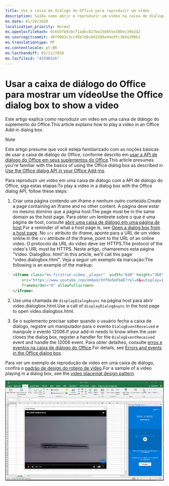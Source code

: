 ```yaml
---
title: Use a caixa de diálogo do Office para reproduzir um vídeo
description: Saiba como abrir e reproduzir um vídeo na caixa de diálogo do Office
ms.date: 01/29/2020
localization_priority: Normal
ms.openlocfilehash: 9c65dfb9c0cf1adbc827be25b655e380dc39e2d2
ms.sourcegitcommit: 4079903c3cc45b7d8c041509a44e9fc38da399b1
ms.translationtype: MT
ms.contentlocale: pt-BR
ms.lasthandoff: 03/11/2020
ms.locfileid: "42596526"
---
```

# <a name="use-the-office-dialog-box-to-show-a-video"></a><span data-ttu-id="54da0-103">Usar a caixa de diálogo do Office para mostrar um vídeo</span><span class="sxs-lookup"><span data-stu-id="54da0-103">Use the Office dialog box to show a video</span></span>

<span data-ttu-id="54da0-104">Este artigo explica como reproduzir um vídeo em uma caixa de diálogo do suplemento do Office.</span><span class="sxs-lookup"><span data-stu-id="54da0-104">This article explains how to play a video in an Office Add-in dialog box.</span></span>

> [!NOTE]
> <span data-ttu-id="54da0-105">Este artigo presume que você esteja familiarizado com as noções básicas de usar a caixa de diálogo do Office, conforme descrito em [usar a API de diálogo do Office em seus suplementos do Office](dialog-api-in-office-add-ins.md).</span><span class="sxs-lookup"><span data-stu-id="54da0-105">This article presumes you're familiar with the basics of using the Office dialog box as described in [Use the Office dialog API in your Office Add-ins](dialog-api-in-office-add-ins.md).</span></span>

<span data-ttu-id="54da0-106">Para reproduzir um vídeo em uma caixa de diálogo com a API de diálogo do Office, siga estas etapas:</span><span class="sxs-lookup"><span data-stu-id="54da0-106">To play a video in a dialog box with the Office dialog API, follow these steps:</span></span>

1. <span data-ttu-id="54da0-107">Criar uma página contendo um iframe e nenhum outro conteúdo.</span><span class="sxs-lookup"><span data-stu-id="54da0-107">Create a page containing an iframe and no other content.</span></span> <span data-ttu-id="54da0-108">A página deve estar no mesmo domínio que a página host.</span><span class="sxs-lookup"><span data-stu-id="54da0-108">The page must be in the same domain as the host page.</span></span> <span data-ttu-id="54da0-109">Para obter um lembrete sobre o que é uma página de host, consulte [abrir uma caixa de diálogo em uma página de host](dialog-api-in-office-add-ins.md#open-a-dialog-box-from-a-host-page).</span><span class="sxs-lookup"><span data-stu-id="54da0-109">For a reminder of what a host page is, see [Open a dialog box from a host page](dialog-api-in-office-add-ins.md#open-a-dialog-box-from-a-host-page).</span></span> <span data-ttu-id="54da0-110">No `src` atributo do iframe, aponte para a URL de um vídeo online.</span><span class="sxs-lookup"><span data-stu-id="54da0-110">In the `src` attribute of the iframe, point to the URL of an online video.</span></span> <span data-ttu-id="54da0-111">O protocolo da URL do vídeo deve ser HTTPS.</span><span class="sxs-lookup"><span data-stu-id="54da0-111">The protocol of the video's URL must be HTTPS.</span></span> <span data-ttu-id="54da0-112">Neste artigo, chamaremos esta página "Video. DialogBox. html".</span><span class="sxs-lookup"><span data-stu-id="54da0-112">In this article, we'll call this page "video.dialogbox.html".</span></span> <span data-ttu-id="54da0-113">Veja a seguir um exemplo da marcação:</span><span class="sxs-lookup"><span data-stu-id="54da0-113">The following is an example of the markup:</span></span>

    ```HTML
    <iframe class="ms-firstrun-video__player"  width="640" height="360"
        src="https://www.youtube.com/embed/XVfOe5mFbAE?rel=0&autoplay=1"
        frameborder="0" allowfullscreen>
    </iframe>
    ```

2. <span data-ttu-id="54da0-114">Use uma chamada de `displayDialogAsync` na página host para abrir video.dialogbox.html.</span><span class="sxs-lookup"><span data-stu-id="54da0-114">Use a call of `displayDialogAsync` in the host page to open video.dialogbox.html.</span></span>
3. <span data-ttu-id="54da0-115">Se o suplemento precisar saber quando o usuário fecha a caixa de diálogo, registre um manipulador para o evento `DialogEventReceived` e manipule o evento 12006.</span><span class="sxs-lookup"><span data-stu-id="54da0-115">If your add-in needs to know when the user closes the dialog box, register a handler for the `DialogEventReceived` event and handle the 12006 event.</span></span> <span data-ttu-id="54da0-116">Para obter detalhes, consulte [erros e eventos na caixa de diálogo do Office](dialog-handle-errors-events.md).</span><span class="sxs-lookup"><span data-stu-id="54da0-116">For details, see [Errors and events in the Office dialog box](dialog-handle-errors-events.md).</span></span>

<span data-ttu-id="54da0-117">Para ver um exemplo de reprodução de vídeo em uma caixa de diálogo, confira o [padrão de design do roteiro de vídeo](../design/first-run-experience-patterns.md#video-placemat).</span><span class="sxs-lookup"><span data-stu-id="54da0-117">For a sample of a video playing in a dialog box, see the [video placemat design pattern](../design/first-run-experience-patterns.md#video-placemat).</span></span>

![Captura de tela de um vídeo sendo executado em uma caixa de diálogo de suplemento](../images/video-placemats-dialog-open.png)
